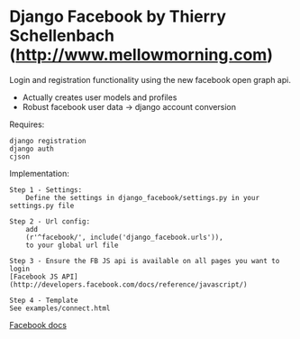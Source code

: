 Django Facebook by Thierry Schellenbach (http://www.mellowmorning.com)
====

Login and registration functionality using the new facebook open graph api.
- Actually creates user models and profiles
- Robust facebook user data -> django account conversion

Requires:

    django registration
    django auth
    cjson
    
Implementation:

    Step 1 - Settings:
        Define the settings in django_facebook/settings.py in your settings.py file
        
    Step 2 - Url config:
        add 
        (r'^facebook/', include('django_facebook.urls')),
        to your global url file 
        
    Step 3 - Ensure the FB JS api is available on all pages you want to login
    [Facebook JS API](http://developers.facebook.com/docs/reference/javascript/)
    
    Step 4 - Template
    See examples/connect.html
    
    
[Facebook docs](http://developers.facebook.com/docs/)
